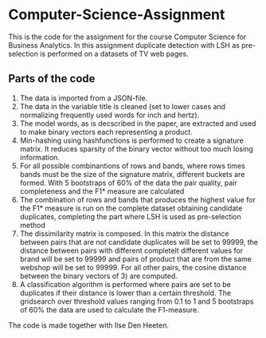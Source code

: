 # Computer-Science-Assignment
This is the code for the assignment for the course Computer Science for Business Analytics. In this assignment duplicate detection with LSH as pre-selection is performed on a datasets of TV web pages. 
## Parts of the code
1) The data is imported from a JSON-file.
2) The data in the variable title is cleaned (set to lower cases and normalizing frequently used words for inch and hertz).
3) The model words, as is decscribed in the paper, are extracted and used to make binary vectors each representing a product.
4) Min-hashing using hashfunctions is performed to create a signature matrix. It reduces sparsity of the binary vector without too much losing information.
5) For all possible combinantions of rows and bands, where rows times bands must be the size of the signature matrix, different buckets are formed. With 5 bootstraps of 60% of the data the pair quality, pair completeness and the F1* measure are calculated
6) The combination of rows and bands that produces the highest value for the F1* measure is run on the complete dataset obtaining candidate duplicates, completing the part where LSH is used as pre-selection method
7) The dissimilarity matrix is composed. In this matrix the distance between pairs that are not candidate duplicates will be set to 99999, the distance between pairs with different completelt different values for brand will be set to 99999 and pairs of product that are from the same webshop will be set to 99999. For all other pairs, the cosine distance between the binary vectors of 3) are computed. 
8) A classification algorithm is performed where pairs are set to be duplicates if their distance is lower than a certain threshold.  The gridsearch over threshold values ranging from 0.1 to 1 and 5 bootstraps of 60% the data are used to calculate the F1-measure.

The code is made together with Ilse Den Heeten.
